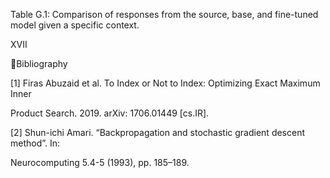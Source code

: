 Table G.1: Comparison of responses from the source, base, and fine-tuned model given a
specific context.

XVII

Bibliography

[1] Firas Abuzaid et al. To Index or Not to Index: Optimizing Exact Maximum Inner

Product Search. 2019. arXiv: 1706.01449 [cs.IR].

[2] Shun-ichi Amari. “Backpropagation and stochastic gradient descent method”. In:

Neurocomputing 5.4-5 (1993), pp. 185–189.